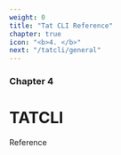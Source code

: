 ```yaml
---
weight: 0
title: "Tat CLI Reference"
chapter: true
icon: "<b>4. </b>"
next: "/tatcli/general"
---
```


### Chapter 4

# TATCLI

Reference
